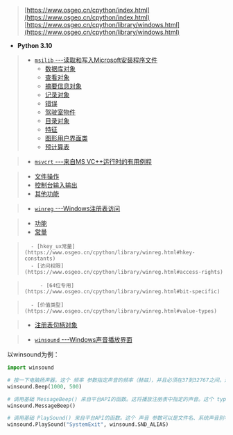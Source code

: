 > [https://www.osgeo.cn/cpython/index.html](https://www.osgeo.cn/cpython/index.html)
> [https://www.osgeo.cn/cpython/library/windows.html](https://www.osgeo.cn/cpython/library/windows.html)

- **Python 3.10**
> - [`msilib` ---读取和写入Microsoft安装程序文件](https://www.osgeo.cn/cpython/library/msilib.html)
>    - [数据库对象](https://www.osgeo.cn/cpython/library/msilib.html#database-objects)
>    - [查看对象](https://www.osgeo.cn/cpython/library/msilib.html#view-objects)
>    - [摘要信息对象](https://www.osgeo.cn/cpython/library/msilib.html#summary-information-objects)
>    - [记录对象](https://www.osgeo.cn/cpython/library/msilib.html#record-objects)
>    - [错误](https://www.osgeo.cn/cpython/library/msilib.html#errors)
>    - [驾驶室物件](https://www.osgeo.cn/cpython/library/msilib.html#cab-objects)
>    - [目录对象](https://www.osgeo.cn/cpython/library/msilib.html#directory-objects)
>    - [特征](https://www.osgeo.cn/cpython/library/msilib.html#features)
>    - [图形用户界面类](https://www.osgeo.cn/cpython/library/msilib.html#gui-classes)
>    - [预计算表](https://www.osgeo.cn/cpython/library/msilib.html#precomputed-tables)

> - [`msvcrt` ---来自MS VC++运行时的有用例程](https://www.osgeo.cn/cpython/library/msvcrt.html)

>    - [文件操作](https://www.osgeo.cn/cpython/library/msvcrt.html#file-operations)
>    - [控制台输入输出](https://www.osgeo.cn/cpython/library/msvcrt.html#console-i-o)
>    - [其他功能](https://www.osgeo.cn/cpython/library/msvcrt.html#other-functions)

> - [`winreg` ---Windows注册表访问](https://www.osgeo.cn/cpython/library/winreg.html)

>    - [功能](https://www.osgeo.cn/cpython/library/winreg.html#functions)
>    - [常量](https://www.osgeo.cn/cpython/library/winreg.html#constants)

>       - [hkey_ux常量](https://www.osgeo.cn/cpython/library/winreg.html#hkey-constants)
>       - [访问权限](https://www.osgeo.cn/cpython/library/winreg.html#access-rights)

>          - [64位专用](https://www.osgeo.cn/cpython/library/winreg.html#bit-specific)

>       - [价值类型](https://www.osgeo.cn/cpython/library/winreg.html#value-types)

>    - [注册表句柄对象](https://www.osgeo.cn/cpython/library/winreg.html#registry-handle-objects)

> - [`winsound` ---Windows声音播放界面](https://www.osgeo.cn/cpython/library/winsound.html)

以winsound为例：
```python
import winsound

# 按一下电脑扬声器。这个 频率 参数指定声音的频率（赫兹），并且必须在37到32767之间。这个 期间 参数指定声音应持续的毫秒数。
winsound.Beep(1000, 500)

# 调用基础 MessageBeep() 来自平台API的函数。这将播放注册表中指定的声音。这个 type 参数指定要播放的声音；可能的值为 -1 ， MB_ICONASTERISK ， MB_ICONEXCLAMATION ， MB_ICONHAND ， MB_ICONQUESTION 和 MB_OK
winsound.MessageBeep()

# 调用基础 PlaySound() 来自平台API的函数。这个 声音 参数可以是文件名、系统声音别名、音频数据 bytes-like object 或 None . 它的解释取决于 flags ，它可以是下面描述的常量的按位或“或”组合。如果 声音 参数是 None ，任何当前播放的波形声音都将停止。
winsound.PlaySound("SystemExit", winsound.SND_ALIAS)

```



